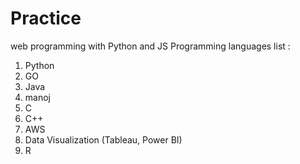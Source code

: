 # Practice
web programming with Python and JS
Programming languages list :
1. Python
2. GO
3. Java
4. manoj
4. C
5. C++
6. AWS
7. Data Visualization (Tableau, Power BI)
8. R
